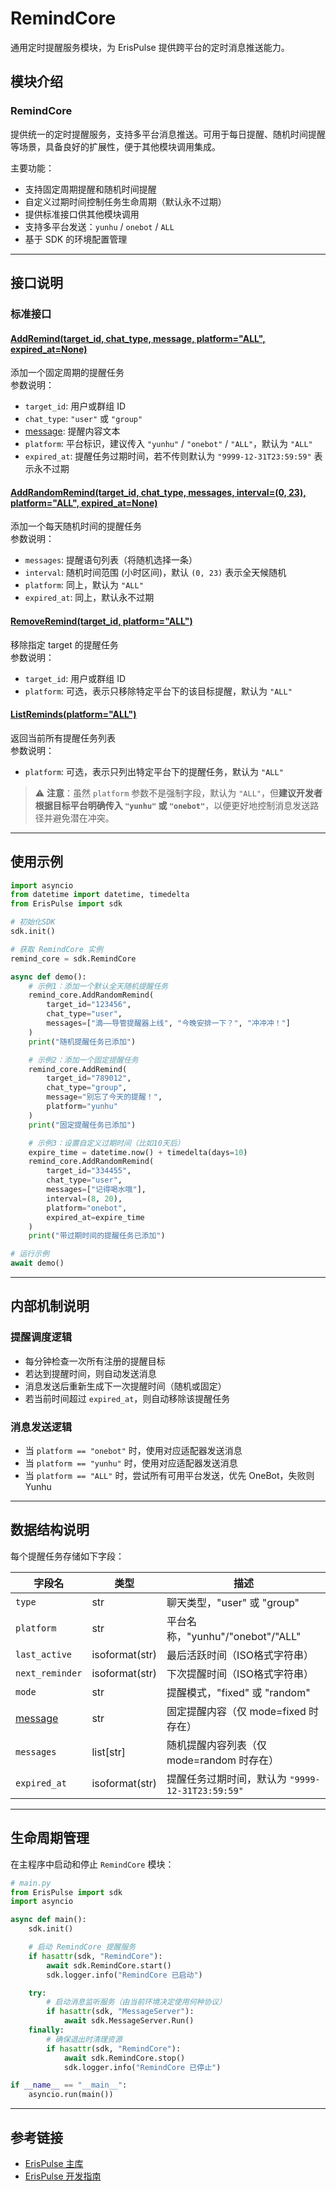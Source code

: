 # RemindCore

通用定时提醒服务模块，为 ErisPulse 提供跨平台的定时消息推送能力。

## 模块介绍

### RemindCore

提供统一的定时提醒服务，支持多平台消息推送。可用于每日提醒、随机时间提醒等场景，具备良好的扩展性，便于其他模块调用集成。

主要功能：
- 支持固定周期提醒和随机时间提醒
- 自定义过期时间控制任务生命周期（默认永不过期）
- 提供标准接口供其他模块调用
- 支持多平台发送：`yunhu` / `onebot` / `ALL`
- 基于 SDK 的环境配置管理

---

## 接口说明

### 标准接口

#### [AddRemind(target_id, chat_type, message, platform="ALL", expired_at=None)](file://z:\bots\luguan\LuGuanReminder\Core.py#L28-L38)

添加一个固定周期的提醒任务  
参数说明：

- `target_id`: 用户或群组 ID
- `chat_type`: `"user"` 或 `"group"`
- [message](file://z:\bots\luguan\luguan\lib\python3.12\site-packages\ErisPulse\errors.py#L0-L0): 提醒内容文本
- `platform`: 平台标识，建议传入 `"yunhu"` / `"onebot"` / `"ALL"`，默认为 `"ALL"`
- `expired_at`: 提醒任务过期时间，若不传则默认为 `"9999-12-31T23:59:59"` 表示永不过期

#### [AddRandomRemind(target_id, chat_type, messages, interval=(0, 23), platform="ALL", expired_at=None)](file://z:\bots\luguan\LuGuanReminder\Core.py#L40-L50)

添加一个每天随机时间的提醒任务  
参数说明：

- `messages`: 提醒语句列表（将随机选择一条）
- `interval`: 随机时间范围 (小时区间)，默认 `(0, 23)` 表示全天候随机
- `platform`: 同上，默认为 `"ALL"`
- `expired_at`: 同上，默认永不过期

#### [RemoveRemind(target_id, platform="ALL")](file://z:\bots\luguan\LuGuanReminder\Core.py#L52-L56)

移除指定 target 的提醒任务  
参数说明：

- `target_id`: 用户或群组 ID
- `platform`: 可选，表示只移除特定平台下的该目标提醒，默认为 `"ALL"`

#### [ListReminds(platform="ALL")](file://z:\bots\luguan\LuGuanReminder\Core.py#L58-L59)

返回当前所有提醒任务列表  
参数说明：

- `platform`: 可选，表示只列出特定平台下的提醒任务，默认为 `"ALL"`

> ⚠️ **注意**：虽然 `platform` 参数不是强制字段，默认为 `"ALL"`，但**建议开发者根据目标平台明确传入 `"yunhu"` 或 `"onebot"`**，以便更好地控制消息发送路径并避免潜在冲突。

---

## 使用示例

```python
import asyncio
from datetime import datetime, timedelta
from ErisPulse import sdk

# 初始化SDK
sdk.init()

# 获取 RemindCore 实例
remind_core = sdk.RemindCore

async def demo():
    # 示例1：添加一个默认全天随机提醒任务
    remind_core.AddRandomRemind(
        target_id="123456",
        chat_type="user",
        messages=["滴——导管提醒器上线", "今晚安排一下？", "冲冲冲！"]
    )
    print("随机提醒任务已添加")

    # 示例2：添加一个固定提醒任务
    remind_core.AddRemind(
        target_id="789012",
        chat_type="group",
        message="别忘了今天的提醒！",
        platform="yunhu"
    )
    print("固定提醒任务已添加")

    # 示例3：设置自定义过期时间（比如10天后）
    expire_time = datetime.now() + timedelta(days=10)
    remind_core.AddRandomRemind(
        target_id="334455",
        chat_type="user",
        messages=["记得喝水哦"],
        interval=(8, 20),
        platform="onebot",
        expired_at=expire_time
    )
    print("带过期时间的提醒任务已添加")

# 运行示例
await demo()
```

---

## 内部机制说明

### 提醒调度逻辑

- 每分钟检查一次所有注册的提醒目标
- 若达到提醒时间，则自动发送消息
- 消息发送后重新生成下一次提醒时间（随机或固定）
- 若当前时间超过 `expired_at`，则自动移除该提醒任务

### 消息发送逻辑

- 当 `platform == "onebot"` 时，使用对应适配器发送消息
- 当 `platform == "yunhu"` 时，使用对应适配器发送消息
- 当 `platform == "ALL"` 时，尝试所有可用平台发送，优先 OneBot，失败则 Yunhu

---

## 数据结构说明

每个提醒任务存储如下字段：

| 字段名 | 类型 | 描述 |
|--------|------|------|
| `type` | str | 聊天类型，"user" 或 "group" |
| `platform` | str | 平台名称，"yunhu"/"onebot"/"ALL" |
| `last_active` | isoformat(str) | 最后活跃时间（ISO格式字符串） |
| `next_reminder` | isoformat(str) | 下次提醒时间（ISO格式字符串） |
| `mode` | str | 提醒模式，"fixed" 或 "random" |
| [message](file://z:\bots\luguan\luguan\lib\python3.12\site-packages\ErisPulse\errors.py#L0-L0) | str | 固定提醒内容（仅 mode=fixed 时存在） |
| `messages` | list[str] | 随机提醒内容列表（仅 mode=random 时存在） |
| `expired_at` | isoformat(str) | 提醒任务过期时间，默认为 `"9999-12-31T23:59:59"` |

---

## 生命周期管理

在主程序中启动和停止 `RemindCore` 模块：

```python
# main.py
from ErisPulse import sdk
import asyncio

async def main():
    sdk.init()

    # 启动 RemindCore 提醒服务
    if hasattr(sdk, "RemindCore"):
        await sdk.RemindCore.start()
        sdk.logger.info("RemindCore 已启动")

    try:
        # 启动消息监听服务（由当前环境决定使用何种协议）
        if hasattr(sdk, "MessageServer"):
            await sdk.MessageServer.Run()
    finally:
        # 确保退出时清理资源
        if hasattr(sdk, "RemindCore"):
            await sdk.RemindCore.stop()
            sdk.logger.info("RemindCore 已停止")

if __name__ == "__main__":
    asyncio.run(main())
```

---

## 参考链接

- [ErisPulse 主库](https://github.com/wsu2059q/ErisPulse/)
- [ErisPulse 开发指南](https://github.com/wsu2059q/ErisPulse/blob/main/%E5%BC%80%E5%8F%91%E6%8C%87%E5%8D%97.md)
